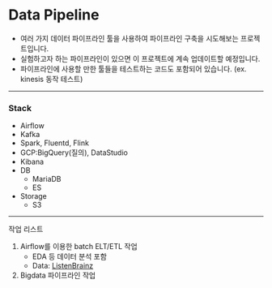 # Data Pipeline
- 여러 가지 데이터 파이프라인 툴을 사용하여 파이프라인 구축을 시도해보는 프로젝트입니다.
- 실험하고자 하는 파이프라인이 있으면 이 프로젝트에 계속 업데이트할 예정입니다.
- 파이프라인에 사용할 만한 툴들을 테스트하는 코드도 포함되어 있습니다. (ex. kinesis 동작 테스트)

---

### Stack

  - Airflow
  - Kafka
  - Spark, Fluentd, Flink
  - GCP:BigQuery(질의), DataStudio
  - Kibana
  - DB
    - MariaDB
    - ES
  - Storage
    - S3

---

작업 리스트
1. Airflow를 이용한 batch ELT/ETL 작업
   - EDA 등 데이터 분석 포함
   - Data: [ListenBrainz](https://listenbrainz.org/data/)
2. Bigdata 파이프라인 작업